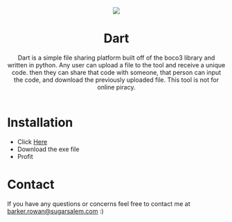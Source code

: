 <div align="center">
   <img src="https://lioen.xyz/img/dart.png">
   <h1>
      Dart
   </h1>
   Dart is a simple file sharing platform built off of the boco3 library and written in python. Any user can upload a file to the tool and receive a unique code. then they can share that code with someone, that person can input the code, and download the previously uploaded file. This tool is not for online piracy.
</div>
<br>

# Installation
 - Click [Here](https://github.com/lioen-dev/Dart/releases/latest)
 - Download the exe file
 - Profit
# Contact
If you have any questions or concerns feel free to contact me at barker.rowan@sugarsalem.com :)
